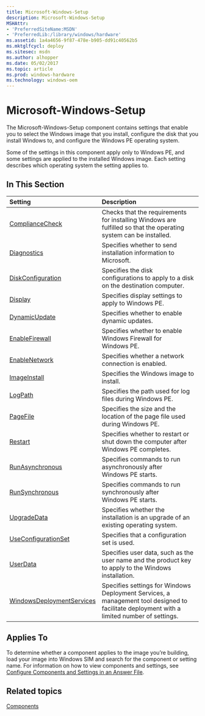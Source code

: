 ```yaml
---
title: Microsoft-Windows-Setup
description: Microsoft-Windows-Setup
MSHAttr:
- 'PreferredSiteName:MSDN'
- 'PreferredLib:/library/windows/hardware'
ms.assetid: 1a4a4656-9f87-478e-b905-dd91c40562b5
ms.mktglfcycl: deploy
ms.sitesec: msdn
ms.author: alhopper
ms.date: 05/02/2017
ms.topic: article
ms.prod: windows-hardware
ms.technology: windows-oem
---
```

# Microsoft-Windows-Setup

The Microsoft-Windows-Setup component contains settings that enable you to select the Windows image that you install, configure the disk that you install Windows to, and configure the Windows PE operating system.

Some of the settings in this component apply only to Windows PE, and some settings are applied to the installed Windows image. Each setting describes which operating system the setting applies to.

## In This Section

| Setting                 | Description                                                                           |
|:------------------------|:--------------------------------------------------------------------------------------|
|[ComplianceCheck](microsoft-windows-setup-compliancecheck.md)|Checks that the requirements for installing Windows are fulfilled so that the operating system can be installed.|
|[Diagnostics](microsoft-windows-setup-diagnostics.md)|Specifies whether to send installation information to Microsoft.|
|[DiskConfiguration](microsoft-windows-setup-diskconfiguration.md)|Specifies the disk configurations to apply to a disk on the destination computer.|
|[Display](microsoft-windows-setup-display.md)|Specifies display settings to apply to Windows PE.|
|[DynamicUpdate](microsoft-windows-setup-dynamicupdate.md)|Specifies whether to enable dynamic updates.|
|[EnableFirewall](microsoft-windows-setup-enablefirewall.md)|Specifies whether to enable Windows Firewall for Windows PE.|
|[EnableNetwork](microsoft-windows-setup-enablenetwork.md)|Specifies whether a network connection is enabled.|
|[ImageInstall](microsoft-windows-setup-imageinstall.md)|Specifies the Windows image to install.|
|[LogPath](microsoft-windows-setup-logpath.md)|Specifies the path used for log files during Windows PE.|
|[PageFile](microsoft-windows-setup-pagefile.md)|Specifies the size and the location of the page file used during Windows PE.|
|[Restart](microsoft-windows-setup-restart.md)|Specifies whether to restart or shut down the computer after Windows PE completes.|
|[RunAsynchronous](microsoft-windows-setup-runasynchronous.md)|Specifies commands to run asynchronously after Windows PE starts.|
|[RunSynchronous](microsoft-windows-setup-runsynchronous.md)|Specifies commands to run synchronously after Windows PE starts.|
|[UpgradeData](microsoft-windows-setup-upgradedata.md)|Specifies whether the installation is an upgrade of an existing operating system.|
|[UseConfigurationSet](microsoft-windows-setup-useconfigurationset.md)|Specifies that a configuration set is used.|
|[UserData](microsoft-windows-setup-userdata.md)|Specifies user data, such as the user name and the product key to apply to the Windows installation.|
|[WindowsDeploymentServices](microsoft-windows-setup-windowsdeploymentservices.md)|Specifies settings for Windows Deployment Services, a management tool designed to facilitate deployment with a limited number of settings.|

## Applies To

To determine whether a component applies to the image you’re building, load your image into Windows SIM and search for the component or setting name. For information on how to view components and settings, see [Configure Components and Settings in an Answer File](https://docs.microsoft.com/en-us/windows-hardware/customize/desktop/wsim/configure-components-and-settings-in-an-answer-file).

## Related topics

[Components](components-b-unattend.md)